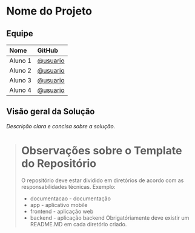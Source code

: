 # Nome do Projeto #

## Equipe #
| Nome | GitHub |
| :--- | :--- |
| Aluno 1 | [@usuario](https://github.com/usuario) |
| Aluno 2 | [@usuario](https://github.com/usuario) |
| Aluno 3 | [@usuario](https://github.com/usuario) |
| Aluno 4 | [@usuario](https://github.com/usuario) |


## Visão geral da Solução #
 _Descrição clara e concisa sobre a solução._

> # Observações sobre o Template do Repositório #
> O repositório deve estar dividido em diretórios de acordo com as responsabilidades técnicas. Exemplo:
> * documentacao - documentação
> * app - aplicativo mobile
> * frontend - aplicação web
> * backend - aplicação backend
> Obrigatóriamente deve existir um README.MD em cada diretório criado.